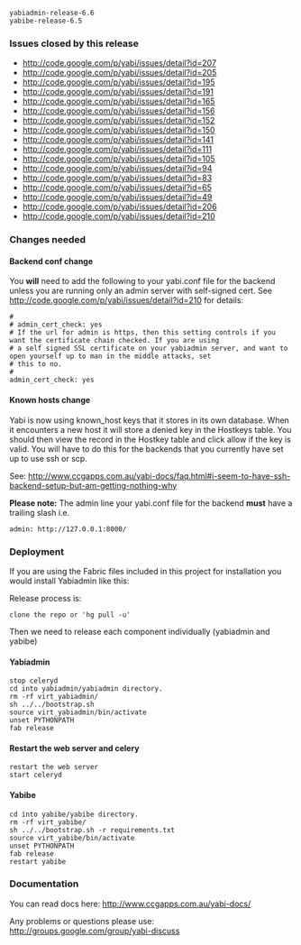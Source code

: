 
```
yabiadmin-release-6.6
yabibe-release-6.5
```

### Issues closed by this release ###
  * http://code.google.com/p/yabi/issues/detail?id=207
  * http://code.google.com/p/yabi/issues/detail?id=205
  * http://code.google.com/p/yabi/issues/detail?id=195
  * http://code.google.com/p/yabi/issues/detail?id=191
  * http://code.google.com/p/yabi/issues/detail?id=165
  * http://code.google.com/p/yabi/issues/detail?id=156
  * http://code.google.com/p/yabi/issues/detail?id=152
  * http://code.google.com/p/yabi/issues/detail?id=150
  * http://code.google.com/p/yabi/issues/detail?id=141
  * http://code.google.com/p/yabi/issues/detail?id=111
  * http://code.google.com/p/yabi/issues/detail?id=105
  * http://code.google.com/p/yabi/issues/detail?id=94
  * http://code.google.com/p/yabi/issues/detail?id=83
  * http://code.google.com/p/yabi/issues/detail?id=65
  * http://code.google.com/p/yabi/issues/detail?id=49
  * http://code.google.com/p/yabi/issues/detail?id=206
  * http://code.google.com/p/yabi/issues/detail?id=210

### Changes needed ###

#### Backend conf change ####
You **will** need to add the following to your yabi.conf file for the backend unless you are running only an admin server with self-signed cert. See http://code.google.com/p/yabi/issues/detail?id=210 for details:

```
#
# admin_cert_check: yes
# If the url for admin is https, then this setting controls if you want the certificate chain checked. If you are using
# a self signed SSL certificate on your yabiadmin server, and want to open yourself up to man in the middle attacks, set 
# this to no.
#
admin_cert_check: yes
```

#### Known hosts change ####
Yabi is now using known\_host keys that it stores in its own database. When it encounters a new host it will store a denied key in the Hostkeys table. You should then view the record in the Hostkey table and click allow if the key is valid. You will have to do this for the backends that you currently have set up to use ssh or scp.

See: http://www.ccgapps.com.au/yabi-docs/faq.html#i-seem-to-have-ssh-backend-setup-but-am-getting-nothing-why

**Please note:** The admin line your yabi.conf file for the backend **must** have a trailing slash i.e.
```
admin: http://127.0.0.1:8000/
```


### Deployment ###
If you are using the Fabric files included in this project for installation you would install Yabiadmin like this:

Release process is:

```
clone the repo or 'hg pull -u'
```

Then we need to release each component individually (yabiadmin and yabibe)

#### Yabiadmin ####

```
stop celeryd
cd into yabiadmin/yabiadmin directory.
rm -rf virt_yabiadmin/
sh ../../bootstrap.sh
source virt_yabiadmin/bin/activate
unset PYTHONPATH
fab release
```


#### Restart the web server and celery ####

```
restart the web server
start celeryd
```

#### Yabibe ####

```
cd into yabibe/yabibe directory.
rm -rf virt_yabibe/
sh ../../bootstrap.sh -r requirements.txt
source virt_yabibe/bin/activate
unset PYTHONPATH
fab release
restart yabibe
```


### Documentation ###
You can read docs here: http://www.ccgapps.com.au/yabi-docs/

Any problems or questions please use:
http://groups.google.com/group/yabi-discuss